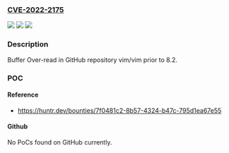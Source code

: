 ### [CVE-2022-2175](https://cve.mitre.org/cgi-bin/cvename.cgi?name=CVE-2022-2175)
![](https://img.shields.io/static/v1?label=Product&message=vim%2Fvim&color=blue)
![](https://img.shields.io/static/v1?label=Version&message=%3C%208.2%20&color=brighgreen)
![](https://img.shields.io/static/v1?label=Vulnerability&message=CWE-126%20Buffer%20Over-read&color=brighgreen)

### Description

Buffer Over-read in GitHub repository vim/vim prior to 8.2.

### POC

#### Reference
- https://huntr.dev/bounties/7f0481c2-8b57-4324-b47c-795d1ea67e55

#### Github
No PoCs found on GitHub currently.

